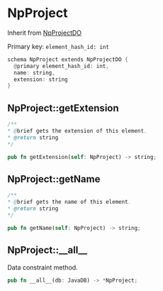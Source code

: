 # NpProject

Inherit from [NpProjectDO](./NpProjectDO.md)

Primary key: `element_hash_id: int`

```rust
schema NpProject extends NpProjectDO {
  @primary element_hash_id: int,
  name: string,
  extension: string
}
```
## NpProject::getExtension

```java
/**
* @brief gets the extension of this element.
* @return string
*/
```
```rust
pub fn getExtension(self: NpProject) -> string;
```
## NpProject::getName

```java
/**
* @brief gets the name of this element.
* @return string
*/
```
```rust
pub fn getName(self: NpProject) -> string;
```
## NpProject::\_\_all\_\_

Data constraint method.

```rust
pub fn __all__(db: JavaDB) -> *NpProject;
```
